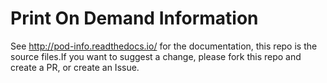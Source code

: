 # Print On Demand Information

See http://pod-info.readthedocs.io/ for the documentation, this repo is the source files.If you want to suggest a change, please fork this repo and create a PR, or create an Issue.
